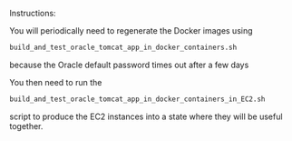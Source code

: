 Instructions:

You will periodically need to regenerate the Docker images using
```bash
build_and_test_oracle_tomcat_app_in_docker_containers.sh
```
because the Oracle default password times out after a few days

You then need to run the 
```bash
build_and_test_oracle_tomcat_app_in_docker_containers_in_EC2.sh
```
script to produce the EC2 instances into a state where they will be useful together.


